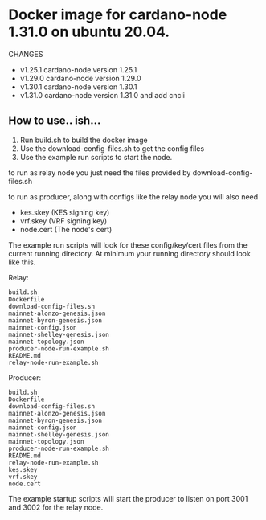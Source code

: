 # Docker image for cardano-node 1.31.0 on ubuntu 20.04. 

CHANGES
- v1.25.1 cardano-node version 1.25.1 
- v1.29.0 cardano-node version 1.29.0
- v1.30.1 cardano-node version 1.30.1
- v1.31.0 cardano-node version 1.31.0 and add cncli

## How to use.. ish...

1. Run build.sh to build the docker image 
2. Use the download-config-files.sh to get the config files
3. Use the example run scripts to start the node.

to run as relay node you just need the files provided by download-config-files.sh

to run as producer, along with configs like the relay node you will also need
- kes.skey (KES signing key)
- vrf.skey (VRF signing key)
- node.cert (The node's cert)


The example run scripts will look for these config/key/cert files from the current running directory. At minimum your running directory should look like this.

Relay:

    build.sh
    Dockerfile
    download-config-files.sh
    mainnet-alonzo-genesis.json
    mainnet-byron-genesis.json
    mainnet-config.json
    mainnet-shelley-genesis.json
    mainnet-topology.json
    producer-node-run-example.sh
    README.md
    relay-node-run-example.sh


Producer:

    build.sh
    Dockerfile
    download-config-files.sh
    mainnet-alonzo-genesis.json
    mainnet-byron-genesis.json
    mainnet-config.json
    mainnet-shelley-genesis.json
    mainnet-topology.json
    producer-node-run-example.sh
    README.md
    relay-node-run-example.sh
    kes.skey
    vrf.skey
    node.cert

The example startup scripts will start the producer to listen on port 3001 and 3002 for the relay node.
